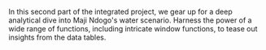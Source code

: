 In this second part of the integrated project, we gear up for a deep analytical dive into Maji Ndogo's water scenario. Harness the power of a wide range of functions, including intricate window functions, to tease out insights from the data tables.
